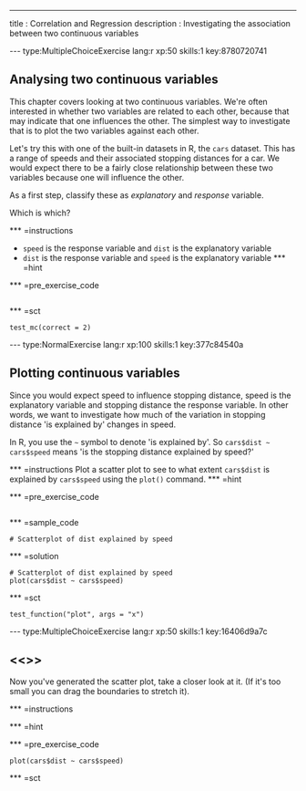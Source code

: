 ---
title       : Correlation and Regression
description : Investigating the association between two continuous variables




--- type:MultipleChoiceExercise lang:r xp:50 skills:1 key:8780720741
## Analysing two continuous variables

This chapter covers looking at two continuous variables. We're often interested in whether two variables are related to each other, because that may indicate that one influences the other. The simplest way to investigate that is to plot the two variables against each other.

Let's try this with one of the built-in datasets in R, the `cars` dataset. This has a range of speeds and their associated stopping distances for a car. We would expect there to be a fairly close relationship between these two variables because one will influence the other.

As a first step, classify these as *explanatory* and *response* variable.

Which is which?

*** =instructions
- `speed` is the response variable and `dist` is the explanatory variable
- `dist` is the response variable and `speed` is the explanatory variable
*** =hint

*** =pre_exercise_code
```{r}

```

*** =sct
```{r}
test_mc(correct = 2)
```

--- type:NormalExercise lang:r xp:100 skills:1 key:377c84540a
## Plotting continuous variables

Since you would expect speed to influence stopping distance, speed is the explanatory variable and stopping distance the response variable. In other words, we want to investigate how much of the variation in stopping distance 'is explained by' changes in speed.

In R, you use the `~` symbol to denote 'is explained by'. So `cars$dist ~ cars$speed` means 'is the stopping distance explained by speed?'

*** =instructions
Plot a scatter plot to see to what extent `cars$dist` is explained by `cars$speed` using the `plot()` command.
*** =hint

*** =pre_exercise_code
```{r}

```

*** =sample_code
```{r}
# Scatterplot of dist explained by speed

```

*** =solution
```{r}
# Scatterplot of dist explained by speed
plot(cars$dist ~ cars$speed)

```

*** =sct
```{r}
test_function("plot", args = "x")

```


--- type:MultipleChoiceExercise lang:r xp:50 skills:1 key:16406d9a7c
## <<<New Exercise>>>

Now you've generated the scatter plot, take a closer look at it. (If it's too small you can drag the boundaries to stretch it).



*** =instructions

*** =hint

*** =pre_exercise_code
```{r}
plot(cars$dist ~ cars$speed)
```

*** =sct
```{r}

```
